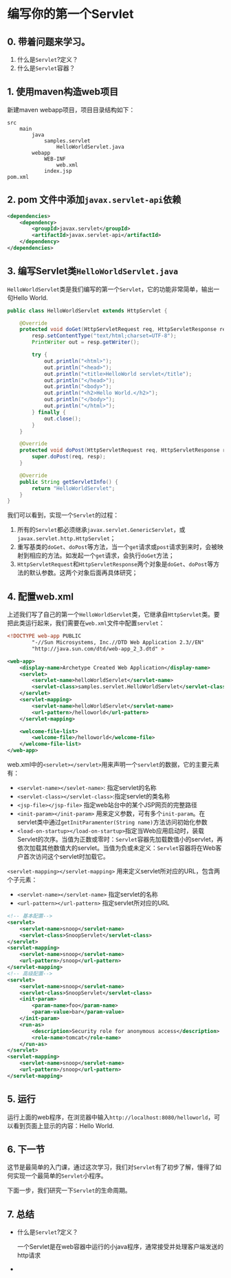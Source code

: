 # 编写你的第一个Servlet

## 0. 带着问题来学习。
1. 什么是`Servlet`?定义？
2. 什么是`Servlet`容器？

## 1. 使用maven构造web项目
新建maven webapp项目，项目目录结构如下：

```
src
    main
        java
            samples.servlet
                HelloWorldServlet.java
        webapp
            WEB-INF
                web.xml
            index.jsp
pom.xml
```

## 2. pom 文件中添加`javax.servlet-api`依赖
```xml
<dependencies>
    <dependency>
        <groupId>javax.servlet</groupId>
        <artifactId>javax.servlet-api</artifactId>
    </dependency>
</dependencies>
```

## 3. 编写Servlet类`HelloWorldServlet.java`
`HelloWorldServlet`类是我们编写的第一个`Servlet`，它的功能非常简单，输出一句Hello World.

```java
public class HelloWorldServlet extends HttpServlet {

    @Override
    protected void doGet(HttpServletRequest req, HttpServletResponse resp) throws ServletException, IOException {
        resp.setContentType("text/html;charset=UTF-8");
        PrintWriter out = resp.getWriter();

        try {
            out.println("<html>");
            out.println("<head>");
            out.println("<title>HelloWorld servlet</title");
            out.println("</head>");
            out.println("<body>");
            out.println("<h2>Hello World.</h2>");
            out.println("</body>");
            out.println("</html>");
        } finally {
            out.close();
        }
    }

    @Override
    protected void doPost(HttpServletRequest req, HttpServletResponse resp) throws ServletException, IOException {
        super.doPost(req, resp);
    }

    @Override
    public String getServletInfo() {
        return "HelloWorldServlet";
    }
}
```
我们可以看到，实现一个`Servlet`的过程：
1. 所有的`Servlet`都必须继承`javax.servlet.GenericServlet`，或`javax.servlet.http.HttpServlet`；
2. 重写基类的`doGet`、`doPost`等方法，当一个`get`请求或`post`请求到来时，会被映射到相应的方法。如发起一个`get`请求，会执行`doGet`方法；
3. `HttpServletRequest`和`HttpServletResponse`两个对象是`doGet`、`doPost`等方法的默认参数。这两个对象后面再具体研究；

## 4. 配置web.xml
上述我们写了自己的第一个`HelloWorldServlet`类，它继承自`HttpServlet`类。要把此类运行起来，我们需要在`web.xml`文件中配置`servlet`：

```xml
<!DOCTYPE web-app PUBLIC
        "-//Sun Microsystems, Inc.//DTD Web Application 2.3//EN"
        "http://java.sun.com/dtd/web-app_2_3.dtd" >

<web-app>
    <display-name>Archetype Created Web Application</display-name>
    <servlet>
        <servlet-name>helloWorldServlet</servlet-name>
        <servlet-class>samples.servlet.HelloWorldServlet</servlet-class>
    </servlet>
    <servlet-mapping>
        <servlet-name>helloWorldServlet</servlet-name>
        <url-pattern>/helloworld</url-pattern>
    </servlet-mapping>

    <welcome-file-list>
        <welcome-file>/helloworld</welcome-file>
    </welcome-file-list>
</web-app>
```

web.xml中的`<servlet></servlet>`用来声明一个`servlet`的数据，它的主要元素有：
- `<servlet-name></sevlet-name>`: 指定servlet的名称
- `<servlet-class></servlet-class>`:指定servlet的类名称
- `<jsp-file></jsp-file>` 指定web站台中的某个JSP网页的完整路径
- `<init-param></init-param>` 用来定义参数，可有多个`init-param`。在servlet类中通过`getInitParamenter(String name)`方法访问初始化参数
- `<load-on-startup></load-on-startup>`指定当Web应用启动时，装载Servlet的次序。当值为正数或零时：`Servlet`容器先加载数值小的servlet，再依次加载其他数值大的servlet。当值为负或未定义：`Servlet`容器将在Web客户首次访问这个servlet时加载它。

`<servlet-mapping></servlet-mapping>` 用来定义servlet所对应的URL，包含两个子元素：
- `<servlet-name></servlet-name>` 指定servlet的名称
- `<url-pattern></url-pattern>` 指定servlet所对应的URL

```xml
<!-- 基本配置-->
<servlet>
    <servlet-name>snoop</servlet-name>
    <servlet-class>SnoopServlet</servlet-class>
</servlet>
<servlet-mapping>
    <servlet-name>snoop</servlet-name>
    <url-pattern>/snoop</url-pattern>
</servlet-mapping>
<!-- 高级配置-->
<servlet>
    <servlet-name>snoop</servlet-name>
    <servlet-class>SnoopServlet</servlet-class>
    <init-param>
        <param-name>foo</param-name>
        <param-value>bar</param-value>
    </init-param>
    <run-as>
        <description>Security role for anonymous access</description>
        <role-name>tomcat</role-name>
    </run-as>
</servlet>
<servlet-mapping>
    <servlet-name>snoop</servlet-name>
    <url-pattern>/snoop</url-pattern>
</servlet-mapping>
```
## 5. 运行
运行上面的web程序，在浏览器中输入`http://localhost:8080/helloworld`，可以看到页面上显示的内容：Hello World.

## 6. 下一节

这节是最简单的入门课，通过这次学习，我们对`Servlet`有了初步了解，懂得了如何实现一个最简单的`Servlet`小程序。

下面一步，我们研究一下`Servlet`的生命周期。

## 7. 总结
* 什么是`Servlet`?定义？
    
    一个Servlet是在web容器中运行的小java程序，通常接受并处理客户端发送的http请求
* 
